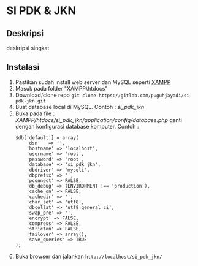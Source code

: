 # SI PDK & JKN

## Deskripsi
deskripsi singkat


## Instalasi
1. Pastikan sudah install web server dan MySQL seperti [XAMPP](https://www.apachefriends.org/download.html)
2. Masuk pada folder "XAMPP\htdocs"
2. Download/clone repo ``git clone https://gitlab.com/puguhjayadi/si-pdk-jkn.git`` 
3. Buat database local di MySQL. Contoh : *si_pdk_jkn* 
4. Buka pada file : *XAMPP/htdocs/si_pdk_jkn/application/config/database.php* ganti dengan konfigurasi database komputer. Contoh :
    ```
    $db['default'] = array(
    	'dsn'	=> '',
    	'hostname' => 'localhost',
    	'username' => 'root',
    	'password' => 'root',
    	'database' => 'si_pdk_jkn',
    	'dbdriver' => 'mysqli',
    	'dbprefix' => '',
    	'pconnect' => FALSE,
    	'db_debug' => (ENVIRONMENT !== 'production'),
    	'cache_on' => FALSE,
    	'cachedir' => '',
    	'char_set' => 'utf8',
    	'dbcollat' => 'utf8_general_ci',
    	'swap_pre' => '',
    	'encrypt' => FALSE,
    	'compress' => FALSE,
    	'stricton' => FALSE,
    	'failover' => array(),
    	'save_queries' => TRUE
    );
    ```
5. Buka browser dan jalankan ``http://localhost/si_pdk_jkn/``
